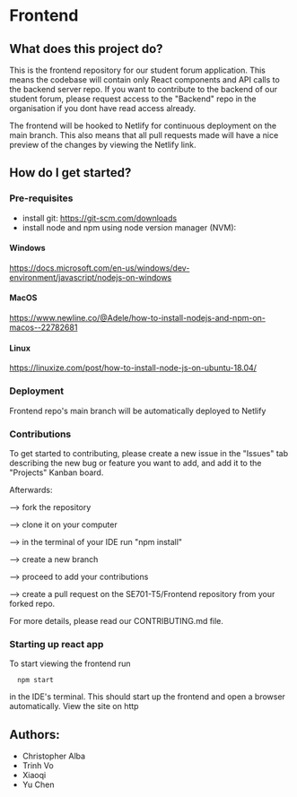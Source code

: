 # Frontend
## What does this project do?
This is the frontend repository for our student forum application. This means the codebase will contain only React components and API calls to the backend server repo. If you want to contribute to the backend of our student forum, please request access to the "Backend" repo in the organisation if you dont have read access already.

The frontend will be hooked to Netlify for continuous deployment on the main branch. This also means that all pull requests made will have a nice preview of the changes by viewing the Netlify link.

## How do I get started?

### Pre-requisites
- install git: https://git-scm.com/downloads
- install node and npm using node version manager (NVM): 
#### Windows
https://docs.microsoft.com/en-us/windows/dev-environment/javascript/nodejs-on-windows

#### MacOS
https://www.newline.co/@Adele/how-to-install-nodejs-and-npm-on-macos--22782681

#### Linux
https://linuxize.com/post/how-to-install-node-js-on-ubuntu-18.04/

### Deployment
Frontend repo's main branch will be automatically deployed to Netlify 

### Contributions
To get started to contributing, please create a new issue in the "Issues" tab describing the new bug or feature you want to add, and add it to the "Projects" Kanban board. 

Afterwards: 

  --> fork the repository 
  
  --> clone it on your computer 
  
  --> in the terminal of your IDE run "npm install"
  
  --> create a new branch
  
  --> proceed to add your contributions
  
  --> create a pull request on the SE701-T5/Frontend repository from your forked repo. 
  
For more details, please read our CONTRIBUTING.md file.

### Starting up react app
To start viewing the frontend run 
```
  npm start
```
in the IDE's terminal. This should start up the frontend and open a browser automatically. View the site on http
## Authors: 
- Christopher Alba
- Trinh Vo
- Xiaoqi
- Yu Chen

